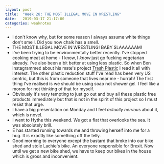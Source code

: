 ```yaml
---
layout: post
title:  "Week 28: THE MOST ILLEGAL MOVE IN WRESTLING"
date:   2019-03-17 21:17:00
categories: weaknotes
---
```


* I don't know why, but for some reason I always assume white things don't smell. Did you now chalk has a smell.
* THE MOST ILLEGAL MOVE IN WRESTLING! BABY SLAAAAAAM!
* I've been trying to be environmentally better recently. I've stopped cooking meat at home - I know, I _know_ just go fucking vegetarian already. I've also been a bit better at using less plastic. So when Ben instagrammed about his mate's project [Trash Plastic](https://www.trashplastic.com/) I read it all with interest. The other plastic reduction stuff I've read has been very US centric, but this is from someone that lives near me - hurrah! The first thing I've realised is we should be using soap not shower gel. I feel like a moron for not thinking of that for myself.
* Obviously it's very tempting to just go out and buy all these plastic free products immediately but that is not in the spirit of this project so I must resist that urge.
* I have a big presentation on Monday and I feel _actually nervous_ about it, which is novel.
* I went to Hythe this weekend. We got a flat that overlooks the sea. It was absolutely brill.
* E has started running towards me and throwing herself into me for a hug. It is exactly like something off the telly.
* Good morning to everyone except the bastard that broke into our bike shed and stole Lachie's bike. An everyone responsible for Brexit. Now until we get a new bike shed, we have to keep our bikes in the house which is gross and inconvenient.
